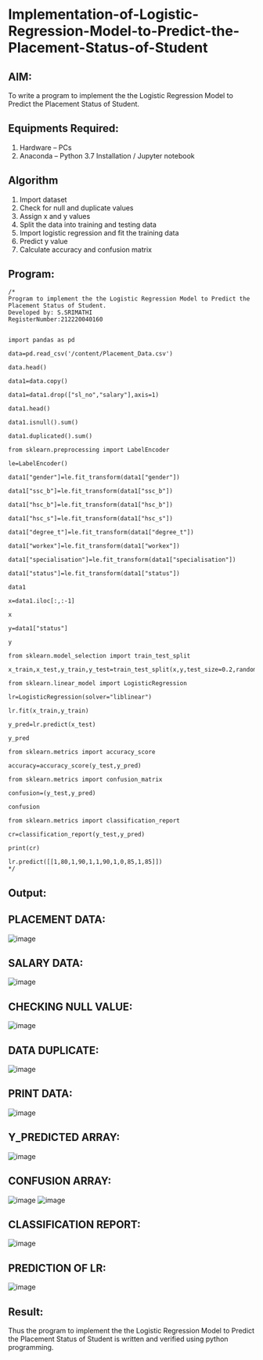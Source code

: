 # Implementation-of-Logistic-Regression-Model-to-Predict-the-Placement-Status-of-Student

## AIM:
To write a program to implement the the Logistic Regression Model to Predict the Placement Status of Student.

## Equipments Required:
1. Hardware – PCs
2. Anaconda – Python 3.7 Installation / Jupyter notebook

## Algorithm
1. Import dataset
2. Check for null and duplicate values
3. Assign x and y values
4. Split the data into training and testing data
5. Import logistic regression and fit the training data
6. Predict y value
7. Calculate accuracy and confusion matrix

## Program:
```
/*
Program to implement the the Logistic Regression Model to Predict the Placement Status of Student.
Developed by: S.SRIMATHI
RegisterNumber:212220040160


import pandas as pd

data=pd.read_csv('/content/Placement_Data.csv')

data.head()

data1=data.copy()

data1=data1.drop(["sl_no","salary"],axis=1)

data1.head()

data1.isnull().sum()

data1.duplicated().sum()

from sklearn.preprocessing import LabelEncoder

le=LabelEncoder()

data1["gender"]=le.fit_transform(data1["gender"])

data1["ssc_b"]=le.fit_transform(data1["ssc_b"])

data1["hsc_b"]=le.fit_transform(data1["hsc_b"])

data1["hsc_s"]=le.fit_transform(data1["hsc_s"])

data1["degree_t"]=le.fit_transform(data1["degree_t"])

data1["workex"]=le.fit_transform(data1["workex"])

data1["specialisation"]=le.fit_transform(data1["specialisation"])

data1["status"]=le.fit_transform(data1["status"])

data1

x=data1.iloc[:,:-1]

x

y=data1["status"]

y

from sklearn.model_selection import train_test_split

x_train,x_test,y_train,y_test=train_test_split(x,y,test_size=0.2,random_state=0)

from sklearn.linear_model import LogisticRegression

lr=LogisticRegression(solver="liblinear")

lr.fit(x_train,y_train)

y_pred=lr.predict(x_test)

y_pred

from sklearn.metrics import accuracy_score

accuracy=accuracy_score(y_test,y_pred)

from sklearn.metrics import confusion_matrix

confusion=(y_test,y_pred)

confusion

from sklearn.metrics import classification_report

cr=classification_report(y_test,y_pred)

print(cr)

lr.predict([[1,80,1,90,1,1,90,1,0,85,1,85]])
*/
```

## Output:

## PLACEMENT DATA:
![image](https://github.com/srimathi-25/Implementation-of-Logistic-Regression-Model-to-Predict-the-Placement-Status-of-Student/assets/114581999/4a8f4795-6f8a-4001-bf67-241dc802fb5c)
## SALARY DATA:
![image](https://github.com/srimathi-25/Implementation-of-Logistic-Regression-Model-to-Predict-the-Placement-Status-of-Student/assets/114581999/d5ee33ad-1b02-4482-b4a6-e0be58e25e72)
## CHECKING NULL VALUE:
![image](https://github.com/srimathi-25/Implementation-of-Logistic-Regression-Model-to-Predict-the-Placement-Status-of-Student/assets/114581999/762f5d3f-1d86-4df8-b5a7-597c066e956f)
## DATA DUPLICATE:
![image](https://github.com/srimathi-25/Implementation-of-Logistic-Regression-Model-to-Predict-the-Placement-Status-of-Student/assets/114581999/544ede4f-ecc0-49d7-915c-24a407930373)
## PRINT DATA:
![image](https://github.com/srimathi-25/Implementation-of-Logistic-Regression-Model-to-Predict-the-Placement-Status-of-Student/assets/114581999/39724df8-e293-4047-a1dc-a31467d0cd8b)
## Y_PREDICTED ARRAY:
![image](https://github.com/srimathi-25/Implementation-of-Logistic-Regression-Model-to-Predict-the-Placement-Status-of-Student/assets/114581999/0461bd12-4653-4653-86ec-7c6ce250c90c)
## CONFUSION ARRAY:
![image](https://github.com/srimathi-25/Implementation-of-Logistic-Regression-Model-to-Predict-the-Placement-Status-of-Student/assets/114581999/fb6bb7e9-4108-479e-8a41-825c4fc75600)
![image](https://github.com/srimathi-25/Implementation-of-Logistic-Regression-Model-to-Predict-the-Placement-Status-of-Student/assets/114581999/25b2ba47-83dc-4c65-bd6c-5c9a8879a6e6)
## CLASSIFICATION REPORT:
![image](https://github.com/srimathi-25/Implementation-of-Logistic-Regression-Model-to-Predict-the-Placement-Status-of-Student/assets/114581999/4530bca9-471a-4ff3-8976-0ac4eb9e52bd)
## PREDICTION OF LR:
![image](https://github.com/srimathi-25/Implementation-of-Logistic-Regression-Model-to-Predict-the-Placement-Status-of-Student/assets/114581999/a5bde930-23e5-44e7-98e0-511b0440921e)







## Result:
Thus the program to implement the the Logistic Regression Model to Predict the Placement Status of Student is written and verified using python programming.
